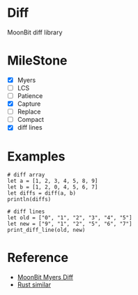 # Diff

MoonBit diff library

# MileStone

- [x] Myers
- [ ] LCS
- [ ] Patience
- [x] Capture
- [ ] Replace
- [ ] Compact
- [x] diff lines

# Examples

```
# diff array
let a = [1, 2, 3, 4, 5, 8, 9]
let b = [1, 2, 0, 4, 5, 6, 7]
let diffs = diff(a, b)
println(diffs)

# diff lines
let old = ["0", "1", "2", "3", "4", "5"]
let new = ["9", "1", "2", "5", "6", "7"]
print_diff_line(old, new)
```


# Reference

- [MoonBit Myers Diff](https://docs.moonbitlang.com/en/latest/example/myers-diff/index.html)
- [Rust similar](https://github.com/mitsuhiko/similar)
